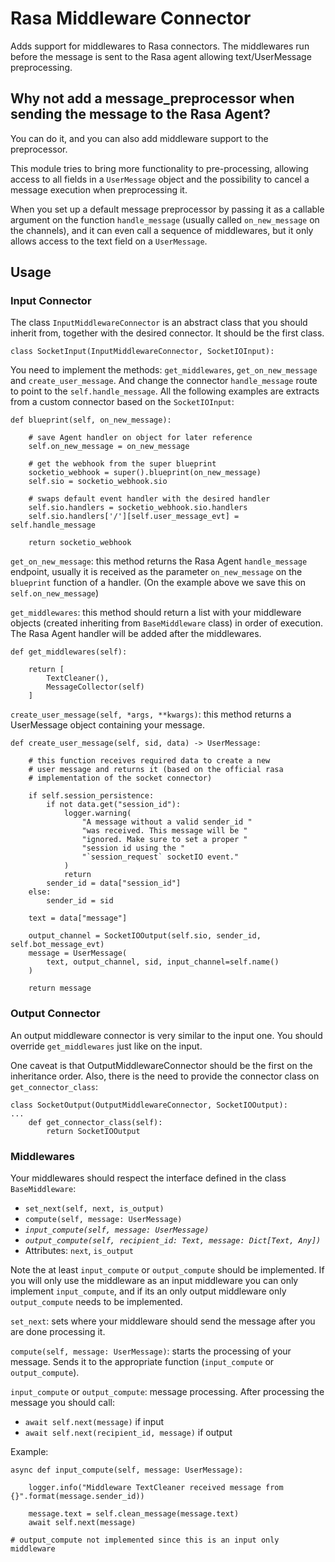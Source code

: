 # Rasa Middleware Connector

Adds support for middlewares to Rasa connectors. The middlewares run before the message is sent to the Rasa agent allowing text/UserMessage preprocessing.

## Why not add a message_preprocessor when sending the message to the Rasa Agent?

You can do it, and you can also add middleware support to the preprocessor.

This module tries to bring more functionality to pre-processing, allowing access to all fields in a `UserMessage` object and the possibility to cancel a message execution when preprocessing it. 

When you set up a default message preprocessor by passing it as a callable argument on the function `handle_message` (usually called `on_new_message` on the channels), and it can even call a sequence of middlewares, but it only allows access to the text field on a `UserMessage`.

## Usage

### Input Connector
The class `InputMiddlewareConnector` is an abstract class that you should inherit from, together with the desired connector. It should be the first class.
```
class SocketInput(InputMiddlewareConnector, SocketIOInput):
```

You need to implement the methods: `get_middlewares`, `get_on_new_message` and `create_user_message`. And change the connector `handle_message` route to point to the `self.handle_message`. All the following examples are extracts from a custom connector based on the `SocketIOInput`:

```
def blueprint(self, on_new_message):

    # save Agent handler on object for later reference
    self.on_new_message = on_new_message

    # get the webhook from the super blueprint
    socketio_webhook = super().blueprint(on_new_message)
    self.sio = socketio_webhook.sio

    # swaps default event handler with the desired handler
    self.sio.handlers = socketio_webhook.sio.handlers
    self.sio.handlers['/'][self.user_message_evt] = self.handle_message

    return socketio_webhook
```

`get_on_new_message`: this method returns the Rasa Agent `handle_message` endpoint, usually it is received as the parameter `on_new_message` on the `blueprint` function of a handler. (On the example above we save this on `self.on_new_message`)



`get_middlewares`: this method should return a list with your middleware objects (created inheriting from `BaseMiddleware` class) in order of execution. The Rasa Agent handler will be added after the middlewares.
```
def get_middlewares(self):
    
    return [
        TextCleaner(),
        MessageCollector(self)        
    ]
```

`create_user_message(self, *args, **kwargs)`: this method returns a UserMessage object containing your message.
```
def create_user_message(self, sid, data) -> UserMessage:

    # this function receives required data to create a new
    # user message and returns it (based on the official rasa
    # implementation of the socket connector) 
    
    if self.session_persistence:
        if not data.get("session_id"):
            logger.warning(
                "A message without a valid sender_id "
                "was received. This message will be "
                "ignored. Make sure to set a proper "
                "session id using the "
                "`session_request` socketIO event."
            )
            return
        sender_id = data["session_id"]
    else:
        sender_id = sid

    text = data["message"]

    output_channel = SocketIOOutput(self.sio, sender_id, self.bot_message_evt)
    message = UserMessage(
        text, output_channel, sid, input_channel=self.name()
    )
    
    return message
```

### Output Connector

An output middleware connector is very similar to the input one. You should override `get_middlewares` just like on the input. 

One caveat is that OutputMiddlewareConnector should be the first on the inheritance order. Also, there is the need to provide the connector class on `get_connector_class`:

```
class SocketOutput(OutputMiddlewareConnector, SocketIOOutput):
...
    def get_connector_class(self):
        return SocketIOOutput
```

### Middlewares

Your middlewares should respect the interface defined in the class `BaseMiddleware`: 
* `set_next(self, next, is_output)`
* `compute(self, message: UserMessage)`
* *`input_compute(self, message: UserMessage)`*
* *`output_compute(self, recipient_id: Text, message: Dict[Text, Any])`*
* Attributes: `next`, `is_output`

Note the at least `input_compute` or `output_compute` should be implemented. If you will only use the middleware as an input middleware you can only implement `input_compute`, and if its an only output middleware only `output_compute` needs to be implemented.

`set_next`: sets where your middleware should send the message after you are done processing it.

`compute(self, message: UserMessage)`: starts the processing of your message. Sends it to the appropriate function (`input_compute` or `output_compute`).

`input_compute` or `output_compute`: message processing. After processing the message you should call:
* `await self.next(message)` if input
* `await self.next(recipient_id, message)` if output

Example:
```
async def input_compute(self, message: UserMessage):

    logger.info("Middleware TextCleaner received message from {}".format(message.sender_id))
    
    message.text = self.clean_message(message.text)
    await self.next(message)

# output_compute not implemented since this is an input only middleware
```
